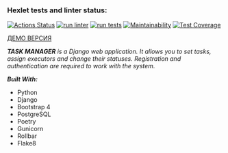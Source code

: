 ### Hexlet tests and linter status:
[![Actions Status](https://github.com/Sophia-Filimonova/python-project-52/workflows/hexlet-check/badge.svg)](https://github.com/Sophia-Filimonova/python-project-52/actions)
[![run linter](https://github.com/Sophia-Filimonova/python-project-52/actions/workflows/run-linter.yml/badge.svg)](https://github.com/Sophia-Filimonova/python-project-52/actions/workflows/run-linter.yml)
[![run tests](https://github.com/Sophia-Filimonova/python-project-52/actions/workflows/run-tests.yml/badge.svg)](https://github.com/Sophia-Filimonova/python-project-52/actions/workflows/run-tests.yml)
[![Maintainability](https://api.codeclimate.com/v1/badges/312e63d1641201a3cd70/maintainability)](https://codeclimate.com/github/Sophia-Filimonova/python-project-52/maintainability)
[![Test Coverage](https://api.codeclimate.com/v1/badges/312e63d1641201a3cd70/test_coverage)](https://codeclimate.com/github/Sophia-Filimonova/python-project-52/test_coverage)

[ДЕМО ВЕРСИЯ](https://task-manager-vb7t.onrender.com/users/)

*<b>TASK MANAGER</b> is a Django web application. It allows you to set tasks, assign executors and change their statuses. Registration and authentication are required to work with the system.* 


*<b>Built With:</b>*
<ul><li>Python</li>
<li>Django</li>
<li>Bootstrap 4</li>
<li>PostgreSQL</li>
<li>Poetry</li>
<li>Gunicorn</li>
<li>Rollbar</li>
<li>Flake8</li>
</ul>

